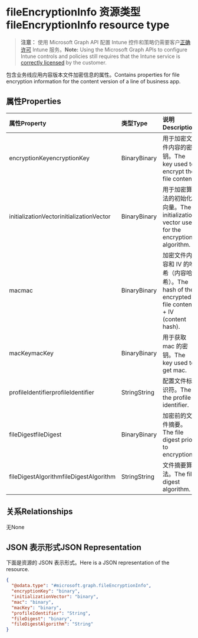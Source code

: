 # <a name="fileencryptioninfo-resource-type"></a><span data-ttu-id="f6eca-101">fileEncryptionInfo 资源类型</span><span class="sxs-lookup"><span data-stu-id="f6eca-101">fileEncryptionInfo resource type</span></span>

> <span data-ttu-id="f6eca-102">**注意：** 使用 Microsoft Graph API 配置 Intune 控件和策略仍需要客户[正确许可](https://go.microsoft.com/fwlink/?linkid=839381) Intune 服务。</span><span class="sxs-lookup"><span data-stu-id="f6eca-102">**Note:** Using the Microsoft Graph APIs to configure Intune controls and policies still requires that the Intune service is [correctly licensed](https://go.microsoft.com/fwlink/?linkid=839381) by the customer.</span></span>

<span data-ttu-id="f6eca-103">包含业务线应用内容版本文件加密信息的属性。</span><span class="sxs-lookup"><span data-stu-id="f6eca-103">Contains properties for file encryption information for the content version of a line of business app.</span></span>
## <a name="properties"></a><span data-ttu-id="f6eca-104">属性</span><span class="sxs-lookup"><span data-stu-id="f6eca-104">Properties</span></span>
|<span data-ttu-id="f6eca-105">属性</span><span class="sxs-lookup"><span data-stu-id="f6eca-105">Property</span></span>|<span data-ttu-id="f6eca-106">类型</span><span class="sxs-lookup"><span data-stu-id="f6eca-106">Type</span></span>|<span data-ttu-id="f6eca-107">说明</span><span class="sxs-lookup"><span data-stu-id="f6eca-107">Description</span></span>|
|:---|:---|:---|
|<span data-ttu-id="f6eca-108">encryptionKey</span><span class="sxs-lookup"><span data-stu-id="f6eca-108">encryptionKey</span></span>|<span data-ttu-id="f6eca-109">Binary</span><span class="sxs-lookup"><span data-stu-id="f6eca-109">Binary</span></span>|<span data-ttu-id="f6eca-110">用于加密文件内容的密钥。</span><span class="sxs-lookup"><span data-stu-id="f6eca-110">The key used to encrypt the file content.</span></span>|
|<span data-ttu-id="f6eca-111">initializationVector</span><span class="sxs-lookup"><span data-stu-id="f6eca-111">initializationVector</span></span>|<span data-ttu-id="f6eca-112">Binary</span><span class="sxs-lookup"><span data-stu-id="f6eca-112">Binary</span></span>|<span data-ttu-id="f6eca-113">用于加密算法的初始化向量。</span><span class="sxs-lookup"><span data-stu-id="f6eca-113">The initialization vector used for the encryption algorithm.</span></span>|
|<span data-ttu-id="f6eca-114">mac</span><span class="sxs-lookup"><span data-stu-id="f6eca-114">mac</span></span>|<span data-ttu-id="f6eca-115">Binary</span><span class="sxs-lookup"><span data-stu-id="f6eca-115">Binary</span></span>|<span data-ttu-id="f6eca-116">加密文件内容和 IV 的哈希（内容哈希）。</span><span class="sxs-lookup"><span data-stu-id="f6eca-116">The hash of the encrypted file content + IV (content hash).</span></span>|
|<span data-ttu-id="f6eca-117">macKey</span><span class="sxs-lookup"><span data-stu-id="f6eca-117">macKey</span></span>|<span data-ttu-id="f6eca-118">Binary</span><span class="sxs-lookup"><span data-stu-id="f6eca-118">Binary</span></span>|<span data-ttu-id="f6eca-119">用于获取 mac 的密钥。</span><span class="sxs-lookup"><span data-stu-id="f6eca-119">The key used to get mac.</span></span>|
|<span data-ttu-id="f6eca-120">profileIdentifier</span><span class="sxs-lookup"><span data-stu-id="f6eca-120">profileIdentifier</span></span>|<span data-ttu-id="f6eca-121">String</span><span class="sxs-lookup"><span data-stu-id="f6eca-121">String</span></span>|<span data-ttu-id="f6eca-122">配置文件标识符。</span><span class="sxs-lookup"><span data-stu-id="f6eca-122">The the profile identifier.</span></span>|
|<span data-ttu-id="f6eca-123">fileDigest</span><span class="sxs-lookup"><span data-stu-id="f6eca-123">fileDigest</span></span>|<span data-ttu-id="f6eca-124">Binary</span><span class="sxs-lookup"><span data-stu-id="f6eca-124">Binary</span></span>|<span data-ttu-id="f6eca-125">加密前的文件摘要。</span><span class="sxs-lookup"><span data-stu-id="f6eca-125">The file digest prior to encryption.</span></span>|
|<span data-ttu-id="f6eca-126">fileDigestAlgorithm</span><span class="sxs-lookup"><span data-stu-id="f6eca-126">fileDigestAlgorithm</span></span>|<span data-ttu-id="f6eca-127">String</span><span class="sxs-lookup"><span data-stu-id="f6eca-127">String</span></span>|<span data-ttu-id="f6eca-128">文件摘要算法。</span><span class="sxs-lookup"><span data-stu-id="f6eca-128">The file digest algorithm.</span></span>|

## <a name="relationships"></a><span data-ttu-id="f6eca-129">关系</span><span class="sxs-lookup"><span data-stu-id="f6eca-129">Relationships</span></span>
<span data-ttu-id="f6eca-130">无</span><span class="sxs-lookup"><span data-stu-id="f6eca-130">None</span></span>
## <a name="json-representation"></a><span data-ttu-id="f6eca-131">JSON 表示形式</span><span class="sxs-lookup"><span data-stu-id="f6eca-131">JSON Representation</span></span>
<span data-ttu-id="f6eca-132">下面是资源的 JSON 表示形式。</span><span class="sxs-lookup"><span data-stu-id="f6eca-132">Here is a JSON representation of the resource.</span></span>
<!--{
  "blockType": "resource",
  "@odata.type": "microsoft.graph.fileEncryptionInfo"
}-->
``` json
{
  "@odata.type": "#microsoft.graph.fileEncryptionInfo",
  "encryptionKey": "binary",
  "initializationVector": "binary",
  "mac": "binary",
  "macKey": "binary",
  "profileIdentifier": "String",
  "fileDigest": "binary",
  "fileDigestAlgorithm": "String"
}
```








